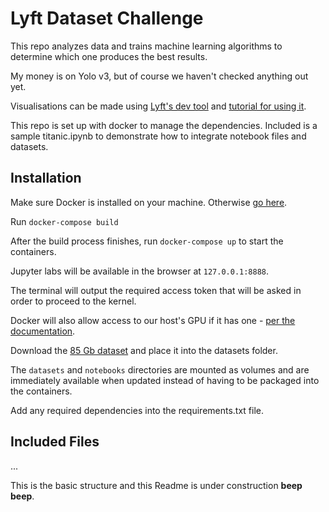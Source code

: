 # Lyft Dataset Challenge

This repo analyzes data and trains machine learning algorithms to determine which one produces the best results.

My money is on Yolo v3, but of course we haven't checked anything out yet.

Visualisations can be made using [Lyft's dev tool](https://github.com/lyft/nuscenes-devkit) and [tutorial for using it](https://github.com/lyft/nuscenes-devkit/blob/master/notebooks/tutorial_lyft.ipynb).

This repo is set up with docker to manage the dependencies. Included is a sample titanic.ipynb to demonstrate how to integrate notebook files and datasets.

## Installation

Make sure Docker is installed on your machine. Otherwise [go here](https://docs.docker.com/docker-for-mac/install/).

Run `docker-compose build`

After the build process finishes, run `docker-compose up` to start the containers. 

Jupyter labs will be available in the browser at `127.0.0.1:8888`.

The terminal will output the required access token that will be asked in order to proceed to the kernel.

Docker will also allow access to our host's GPU if it has one - [per the documentation](https://www.tensorflow.org/install/docker).

Download the [85 Gb dataset]() and place it into the datasets folder.

The `datasets` and `notebooks` directories are mounted as volumes and are immediately available when updated instead of having to be packaged into the containers.

Add any required dependencies into the requirements.txt file.

## Included Files

...


This is the basic structure and this Readme is under construction **beep** **beep**.